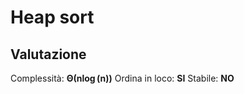 # Heap sort
## Valutazione
Complessità:  $\boldsymbol{\Theta(n\log(n))}$
Ordina in loco: **SI**
Stabile: **NO**


